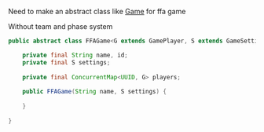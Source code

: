 Need to make an abstract class like [Game](/src/main/java/fr/orion/game/engine/Game.java) for ffa game

Without team and phase system

```java
public abstract class FFAGame<G extends GamePlayer, S extends GameSettings> {

    private final String name, id;
    private final S settings;
    
    private final ConcurrentMap<UUID, G> players;
    
    public FFAGame(String name, S settings) {
        
    }
    
}
```
